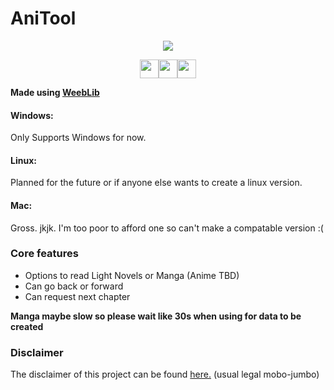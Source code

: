 # AniTool

<p align="center"><img src="https://capsule-render.vercel.app/api?type=soft&fontColor=FFA73E&text=Charles-Ay/AniTool&height=170&fontSize=60&desc=Are%20You%20Entertained?&descAlignY=75&descAlign=31&color=00000000&animation=twinkling"></p>


<p align="center"><a href="https://github.com/Charles-Ay/WeebLib"><img src="https://forthebadge.com/images/badges/contains-tasty-spaghetti-code.svg" height="30px"><img src="https://forthebadge.com/images/badges/made-with-c-sharp.svg" height="30px"><img src="https://forthebadge.com/images/badges/built-with-love.svg" height="30px"></a></p>

__Made using [WeebLib](https://github.com/Charles-Ay/WeebLib)__



#### Windows:

Only Supports Windows for now.

#### Linux:

Planned for the future or if anyone else wants to create a linux version.

#### Mac:

Gross. jkjk. I'm too poor to afford one so can't make a compatable version :(

### Core features

- Options to read Light Novels or Manga (Anime TBD)
- Can go back or forward
- Can request next chapter

__Manga maybe slow so please wait like 30s when using for data to be created__

### Disclaimer

The disclaimer of this project can be found [here.](./Legal.md) (usual legal mobo-jumbo)